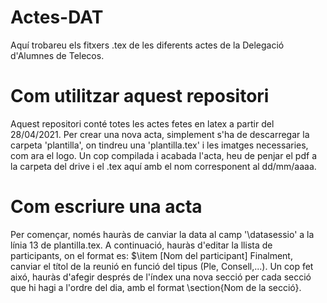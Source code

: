 # Actes-DAT
Aquí trobareu els fitxers .tex de les diferents actes de la Delegació d'Alumnes de Telecos.
# Com utilitzar aquest repositori
Aquest repositori conté totes les actes fetes en latex a partir del 28/04/2021. Per crear una nova acta, simplement s'ha de descarregar la carpeta 'plantilla', on tindreu una 'plantilla.tex' i les imatges necessaries, com ara el logo. Un cop compilada i acabada l'acta, heu de penjar el pdf a la carpeta del drive i el .tex aquí amb el nom corresponent al dd/mm/aaaa.
# Com escriure una acta
Per començar, només hauràs de canviar la data al camp '\datasessio' a la línia 13 de plantilla.tex. A continuació, hauràs d'editar la llista de participants, on el format es:
$\item [Nom del participant]
Finalment, canviar el títol de la reunió en funció del tipus (Ple, Consell,...). Un cop fet aixó, hauràs d'afegir després de l'índex una nova secció per cada secció que hi hagi a l'ordre del dia, amb el format \section{Nom de la secció}.
